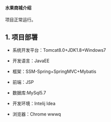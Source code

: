 #### 水果商城介绍


项目正常运行。

## 1. 项目部署



* 系统开发平台：Tomcat8.0+JDK1.8+Windows7

* 开发语言：JavaEE

* 框架：SSM-Spring+SpringMVC+Mybatis

* 前端：JSP

* 数据库:MySql5.7

* 开发环境：Intelij Idea

* 浏览器：Chrome wwwq

